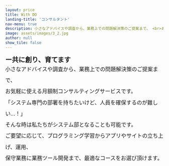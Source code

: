 ```yaml
---
layout: price
title: With DO 
landing-title: 'コンサルタント'
nav-menu: true
description: 小さなアドバイスや調査から、業務上での問題解決策のご提案まで、 <br>お気軽に使える月額制コンサルティングサービスです。<br>
image: assets/images/3_2.jpg
author: null
show_tile: false
---
```

<span style="font-weight:bold;font-size:1.5em;margin-bottom:40px;">ー共に創り、育てます</span><br>
<span style="font-weight:normal;font-size:1.2em;line-height:2.1em;">
小さなアドバイスや調査から、業務上での問題解決策のご提案まで、 <br>
お気軽に使える月額制コンサルティングサービスです。<br>
「システム専門の部署を持ちたいけど、人員を確保するのが難しい…！」 <br>
そんな時は私たちがシステム部となることも可能です。<br>
 ご要望に応じて、プログラミング学習からアプリやサイトの立ち上げ、運用、 <br>
保守業務に業務ツール開発まで、最適なコースをお選び頂けます。<br>
</span><br>
